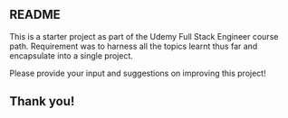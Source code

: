 **README**
----------
This is a starter project as part of the Udemy Full Stack Engineer course path.
Requirement was to harness all the topics learnt thus far and encapsulate into a single project.

Please provide your input and suggestions on improving this project!

Thank you!
---------
